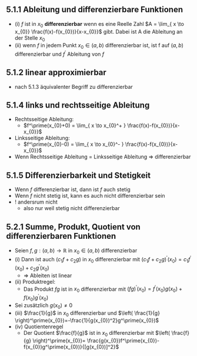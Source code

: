 ## 5.1.1 Ableitung und differenzierbare Funktionen
- (i) $f$ ist in $x_{0}$ **differenzierbar** wenn es eine Reelle Zahl $A = \lim_{ x \to x_{0}} \frac{f(x)-f(x_{0})}{x-x_{0}}$ gibt. Dabei ist A die Ableitung an der Stelle $x_{0}$
- (ii) wenn $f$ in jedem Punkt $x_{0} \in (a,b)$ differenzierbar ist, ist f auf $(a,b)$ differenzierbar und $f^\prime$ Ableitung von $f$
## 5.1.2 linear approximierbar
- nach 5.1.3 äquivalenter Begriff zu differenzierbar
## 5.1.4 links und rechtsseitige Ableitung
- Rechtsseitige Ableitung:
	- $f^\prime(x_{0}+0) = \lim_{ x \to x_{0}^+ } \frac{f(x)-f(x_{0})}{x-x_{0}}$
-  Linksseitige Ableitung:
	- $f^\prime(x_{0}-0) = \lim_{ x \to x_{0}^- } \frac{f(x)-f(x_{0})}{x-x_{0}}$
- Wenn Rechtsseitige Ableitung = Linksseitige Ableitung $\Rightarrow$ differenzierbar
## 5.1.5  Differenzierbarkeit und Stetigkeit
- Wenn $f$ differenzierbar ist, dann ist $f$ auch stetig
- Wenn $f$ nicht stetig ist, kann es auch nicht differenzierbar sein
- ! andersrum nicht 
	- also nur weil stetig nicht differenzierbar
## 5.2.1 Summe, Produkt, Quotient von differenzierbaren Funktionen 
- Seien $f,g : (a,b)  \rightarrow \mathbb{R}$ in $x_{0} \in (a,b)$ differenzierbar  
- (i) Dann ist auch $(c_{1}f+c_{2}g)$ in $x_{0}$ differenzierbar mit $(c_{1}f+c_{2}g)^\prime(x_{0}) = c_{1}f^\prime(x_{0}) + c_{2}g^\prime(x_{0})$
	- $\Rightarrow$ Ableiten ist linear
- (ii) Produktregel: 
	- Das Produkt $fg$ ist in $x_{0}$ differenzierbar mit $(fg)^\prime(x_{0})= f^\prime(x_{0})g(x_{0}) + f(x_{0})g^\prime(x_{0})$
- Sei zusätzlich $g(x_{0}) \neq 0$
- (iii) $\frac{1}{g}$ in $x_{0}$ differenzierbar und $\left( \frac{1}{g} \right)^\prime(x_{0})=-\frac{1}{g(x_{0})^2}g^\prime(x_{0})$
- (iv) Quotientenregel
	- Der Quotient $\frac{f}{g}$ ist in $x_{0}$ differenzierbar mit $\left( \frac{f}{g} \right)^\prime(x_{0})= \frac{g(x_{0})f^\prime(x_{0})-f(x_{0})g^\prime(x_{0})}{[g(x_{0})]^2}$
